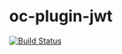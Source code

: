 # oc-plugin-jwt
[![Build Status](https://travis-ci.org/opencomponents/oc-plugin-jwt.svg?branch=master)](https://travis-ci.org/opencomponents/oc-plugin-jwt)
